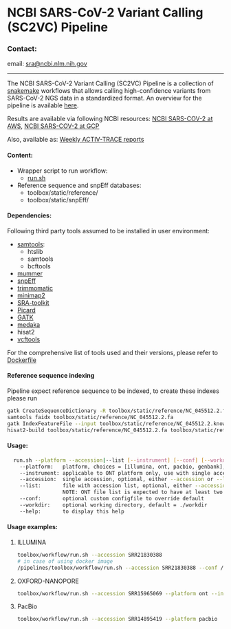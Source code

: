 # NCBI SARS-CoV-2 Variant Calling (SC2VC) Pipeline

### Contact:
email: sra@ncbi.nlm.nih.gov

----

The NCBI SARS-CoV-2 Variant Calling (SC2VC) Pipeline is a collection of [snakemake](https://snakemake.readthedocs.io/en/stable/) workflows that allows calling high-confidence variants from SARS-CoV-2 NGS data in a standardized format.
An overview for the pipeline is available [here](https://www.ncbi.nlm.nih.gov/sra/docs/sars-cov-2-variant-calling/).


Results are available via following NCBI resources: [NCBI SARS-COV-2 at AWS](https://registry.opendata.aws/ncbi-covid-19/), [NCBI SARS-COV-2 at GCP](https://console.cloud.google.com/marketplace/product/national-library-of-medicine/ncbi-covid-data?project=ncbi-sra-virus-variation-prod)

Also, available as: [Weekly ACTIV-TRACE reports](https://ftp.ncbi.nlm.nih.gov/pub/ACTIV-TRACE/) 

#### Content:
 * Wrapper script to run workflow: 
   * [run.sh](toolbox/workflow/run.sh)
 * Reference sequence and snpEff databases:
   * toolbox/static/reference/
   * toolbox/static/snpEff/
   
#### Dependencies:
Following third party tools assumed to be installed in user environment:
* [samtools](https://github.com/samtools):
  * htslib
  * samtools
  * bcftools 
* [mummer](https://github.com/mummer4/mummer)
* [snpEff](https://sourceforge.net/projects/snpeff/files/snpEff_v4_2_core.zip/download)
* [trimmomatic](http://www.usadellab.org/cms/uploads/supplementary/Trimmomatic/Trimmomatic-0.39.zip)
* [minimap2](https://github.com/lh3/minimap2)
* [SRA-toolkit](https://ftp-trace.ncbi.nlm.nih.gov/sra/sdk/3.0.0/)
* [Picard](https://github.com/broadinstitute/picard)
* [GATK](https://github.com/broadinstitute/gatk)
* [medaka](https://github.com/nanoporetech/medaka)
* hisat2
* [vcftools](https://sourceforge.net/projects/vcftools/files/vcftools_0.1.13.tar.gz/download)

For the comprehensive list of tools used and their versions, please refer to [Dockerfile](toolbox/Dockerfile) 

#### Reference sequence indexing 
Pipeline expect reference sequence to be indexed, to create these indexes please run
```bash
gatk CreateSequenceDictionary -R toolbox/static/reference/NC_045512.2.fa
samtools faidx toolbox/static/reference/NC_045512.2.fa
gatk IndexFeatureFile --input toolbox/static/reference/NC_045512.2.known_sites.vcf
hisat2-build toolbox/static/reference/NC_045512.2.fa toolbox/static/reference/NC_045512.2.fa
```
#### Usage:
```bash
  run.sh --platform --accession|--list [--instrument] [--conf] [--workdir] [--help]
    --platform:   platform, choices = [illumina, ont, pacbio, genbank], default = illumina
    --instrument: applicable to ONT platform only, use with single accession option, default = PromethION
    --accession:  single accession, optional, either --accession or --list must be specified
    --list:       file with accession list, optional, either --accession or --list must be specified
                  NOTE: ONT file list is expected to have at least two columns: <acc> <instrument>
    --conf:       optional custom configfile to override default
    --workdir:    optional working directory, default = ./workdir
    --help:       to display this help
``` 

#### Usage examples:
1) ILLUMINA 
   ```bash
   toolbox/workflow/run.sh --accession SRR21830388
   # in case of using docker image
   /pipelines/toolbox/workflow/run.sh --accession SRR21830388 --conf /pipelines/toolbox/workflow/extra.config.yaml 
   ```
2) OXFORD-NANOPORE
   ```bash
   toolbox/workflow/run.sh --accession SRR15965069 --platform ont --instrument GridION
   ```
3) PacBio
   ```bash
   toolbox/workflow/run.sh --accession SRR14895419 --platform pacbio
   ```
